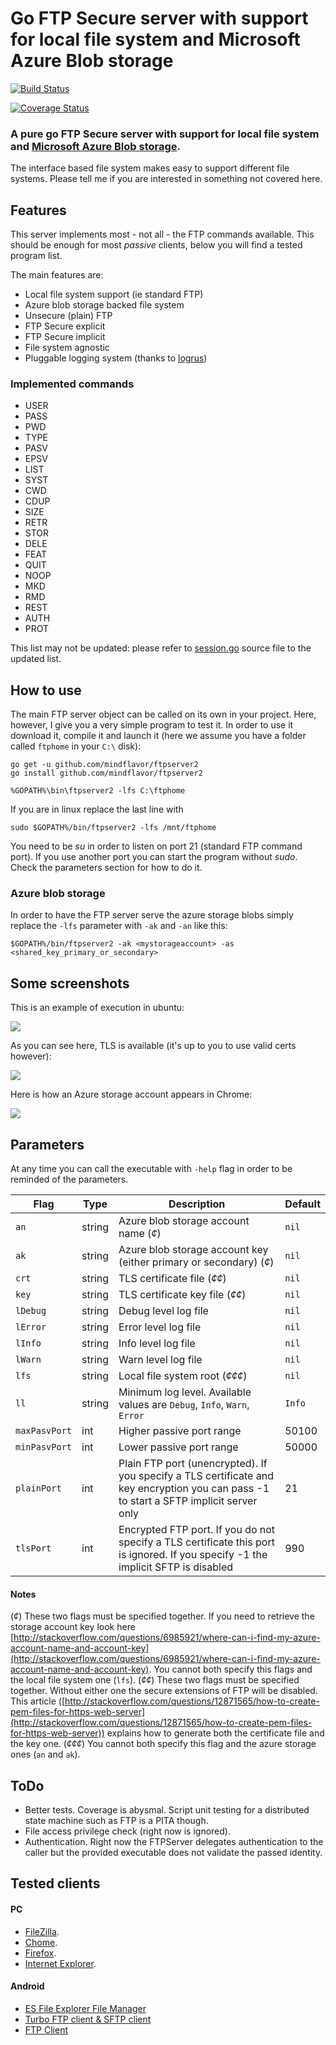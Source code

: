 # Go FTP Secure server with support for local file system and Microsoft Azure Blob storage

[![Build Status](https://drone.io/github.com/MindFlavor/ftpserver2/status.png)](https://drone.io/github.com/MindFlavor/ftpserver2/latest)

[![Coverage Status](https://coveralls.io/repos/MindFlavor/ftpserver2/badge.svg?branch=master&service=github)](https://coveralls.io/github/MindFlavor/ftpserver2?branch=master)

### A pure go FTP Secure server with support for local file system and [Microsoft Azure Blob storage](https://azure.microsoft.com/en-us/documentation/services/storage/).



The interface based file system makes easy to support different file systems. Please tell me if you are interested in something not covered here.

## Features
This server implements most - not all - the FTP commands available. This should be enough for most *passive* clients, below you will find a tested program list.

The main features are:
* Local file system support (ie standard FTP)
* Azure blob storage backed file system
* Unsecure (plain) FTP
* FTP Secure explicit
* FTP Secure implicit
* File system agnostic
* Pluggable logging system (thanks to [logrus](https://github.com/Sirupsen/logrus))

### Implemented commands

*	USER
*	PASS
*	PWD
*	TYPE
*	PASV
*	EPSV
*	LIST
*	SYST
*	CWD
*	CDUP
*	SIZE
*	RETR
*	STOR
*	DELE
*	FEAT
*	QUIT
*	NOOP
*	MKD
*	RMD
*	REST
*	AUTH
*	PROT

This list may not be updated: please refer to [session.go](ftp/session/session.go) source file to the updated list.


## How to use
The main FTP server object can be called on its own in your project. Here, however, I give you a very simple program to test it. In order to use it download it, compile it and launch it (here we assume you have a folder called ```ftphome``` in your ```C:\``` disk):

```
go get -u github.com/mindflavor/ftpserver2
go install github.com/mindflavor/ftpserver2

%GOPATH%\bin\ftpserver2 -lfs C:\ftphome
```
If you are in linux replace the last line with

```
sudo $GOPATH%/bin/ftpserver2 -lfs /mnt/ftphome
```

You need to be *su* in order to listen on port 21 (standard FTP command port). If you use another port you can start the program without *sudo*. Check the parameters section for how to do it.

### Azure blob storage
In order to have the FTP server serve the azure storage blobs simply replace the ```-lfs``` parameter with ```-ak``` and ```-an``` like this:

```
$GOPATH%/bin/ftpserver2 -ak <mystorageaccount> -as <shared_key_primary_or_secondary>
```

## Some screenshots

This is an example of execution in ubuntu:

![](http://i.imgur.com/NDupZcK.jpg)

As you can see here, TLS is available (it's up to you to use valid certs however):

![](http://i.imgur.com/Iv7d85S.jpg)

Here is how an Azure storage account appears in Chrome:

![](http://i.imgur.com/2cWdtM1.jpg)

## Parameters
At any time you can call the executable with ```-help``` flag in order to be reminded of the parameters.

|Flag|Type|Description|Default|
|---|---|---|---|
|```an```| string |        Azure blob storage account name (*¢*)|```nil```|
|```ak```|string|Azure blob storage account key (either primary or secondary) (*¢*)|```nil```|
|```crt```| string|        TLS certificate file (*¢¢*)|```nil```|
|```key```| string|        TLS certificate key file (*¢¢*)|```nil```|
|```lDebug```| string|        Debug level log file|```nil```|
|```lError```| string|        Error level log file|```nil```|
|```lInfo```| string|        Info level log file|```nil```|
|```lWarn```| string|        Warn level log file|```nil```|
|```lfs```| string|        Local file system root (*¢¢¢*)|```nil```|
|```ll```| string|        Minimum log level. Available values are ```Debug```, ```Info```, ```Warn```, ```Error``` |```Info```
|```maxPasvPort```| int|        Higher passive port range |50100
|```minPasvPort```| int|        Lower passive port range |50000
|```plainPort```| int|        Plain FTP port (unencrypted). If you specify a TLS certificate and key encryption you can pass -1 to start a SFTP implicit server only |21
|```tlsPort```| int|        Encrypted FTP port. If you do not specify a TLS certificate this port is ignored. If you specify -1 the implicit SFTP is disabled |990

#### Notes

(*¢*) These two flags must be specified together. If you need to retrieve the storage account key look here [http://stackoverflow.com/questions/6985921/where-can-i-find-my-azure-account-name-and-account-key](http://stackoverflow.com/questions/6985921/where-can-i-find-my-azure-account-name-and-account-key). You cannot both specify this flags and the local file system one (```lfs```).
(*¢¢*) These two flags must be specified together. Without either one the secure extensions of FTP will be disabled. This article ([http://stackoverflow.com/questions/12871565/how-to-create-pem-files-for-https-web-server](http://stackoverflow.com/questions/12871565/how-to-create-pem-files-for-https-web-server)) explains how to generate both the certificate file and the key one.
(*¢¢¢*) You cannot both specify this flag and the azure storage ones (```an``` and ```ak```).


## ToDo

* Better tests. Coverage is abysmal. Script unit testing for a distributed state machine such as FTP is a PITA though.
* File access privilege check (right now is ignored).
* Authentication. Right now the FTPServer delegates authentication to the caller but the provided executable does not validate the passed identity.

## Tested clients  

#### PC
* [FileZilla](https://filezilla-project.org/).
* [Chome](https://www.google.com/chrome/browser/desktop/).
* [Firefox](https://www.mozilla.org/en-US/firefox/new/#).
* [Internet Explorer](http://windows.microsoft.com/en-us/internet-explorer/download-ie).

#### Android
* [ES File Explorer File Manager](https://play.google.com/store/apps/details?id=com.estrongs.android.pop)
* [Turbo FTP client & SFTP client](https://play.google.com/store/apps/details?id=turbo.client)
* [FTP Client](https://play.google.com/store/apps/details?id=my.mobi.android.apps4u.ftpclient)
